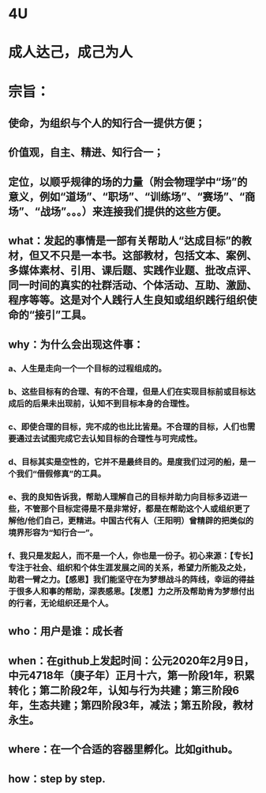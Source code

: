 # 4U
# 成人达己，成己为人
# 宗旨：
## 使命，为组织与个人的知行合一提供方便；
## 价值观，自主、精进、知行合一；
## 定位，以顺乎规律的场的力量（附会物理学中“场”的意义，例如“道场”、“职场”、“训练场”、“赛场”、“商场”、“战场”。。。）来连接我们提供的这些方便。
## what：发起的事情是一部有关帮助人“达成目标”的教材，但又不只是一本书。这部教材，包括文本、案例、多媒体素材、引用、课后题、实践作业题、批改点评、同一时间的真实的社群活动、个体活动、互助、激励、程序等等。这是对个人践行人生良知或组织践行组织使命的“接引”工具。
## why：为什么会出现这件事：
### a、人生是走向一个一个目标的过程组成的。
### b、这些目标有的合理、有的不合理，但是人们在实现目标前或目标达成后的后果未出现前，认知不到目标本身的合理性。
### c、即使合理的目标，完不成的也比比皆是。不合理的目标，人们也需要通过去试图完成它去认知目标的合理性与可完成性。
### d、目标其实是空性的，它并不是最终目的。是度我们过河的船，是一个我们“借假修真”的工具。
### e、我的良知告诉我，帮助人理解自己的目标并助力向目标多迈进一些，不管那个目标定得是不是非常好，都是在帮助这个人或组织更了解他/他们自己，更精进。中国古代有人（王阳明）曾精辟的把类似的境界形容为“知行合一”。
### f、我只是发起人，而不是一个人，你也是一份子。初心来源：【专长】专注于社会、组织和个体生涯发展之间的关系，希望力所能及之处，助君一臂之力。【感恩】我们能坚守在为梦想战斗的阵线，幸运的得益于很多人和事的帮助，深表感恩。【发愿】力之所及帮助肯为梦想付出的行者，无论组织还是个人。
## who：用户是谁：成长者
## when：在github上发起时间：公元2020年2月9日，中元4718年（庚子年）正月十六，第一阶段1年，积累转化；第二阶段2年，认知与行为共建；第三阶段6年，生态共建；第四阶段3年，减法；第五阶段，教材永生。
## where：在一个合适的容器里孵化。比如github。
## how：step by step.
